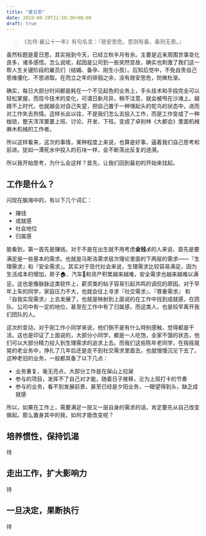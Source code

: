 ```yaml
---
title: "夏日思"
date: 2019-08-28T22:58:36+08:00
draft: true
---
```


>《左传·襄公十一年》有句名言：『居安思危，思则有备，备则无患。』
    
虽然标题是夏日思，其实拖到今天，已经立秋半月有余。主要是近来周围世事变化良多，诸多感悟。怎么说呢，起因是公司到一些突然变故，确实也刺激了我们这一帮人生关键阶段的雇员们（结婚、备孕、刚生小孩）。后知后觉中，不免自责自己思维僵化、不思进取。在而立之年的徘徊之余，没有居安思危，防微杜渐。

确实，每日大部分时间都是耗在一个不见起色的业务上，手头技术和手段完全可以轻松掌握，而现今技术的变化，可谓日新月异，稍不注意，就会被甩在沙滩上。越跟不上时代，也就越会对自己失望，把自己置于一种埋起头的鸵鸟的状态中，进而对工作失去热情。这样长此以往，不是我们怎么去投入工作，而是工作变成了一种枷锁，整天浑浑噩噩上班、讨论、开发、下班。变成了卓别林《大都会》里面机械麻木机械的工作者。

所以这样看来，这次的事情，某种程度上来说，也算是好事，逼着我们自己思考和前进。犹如一潭死水中投入的石块一样，会不断荡出反复的涟漪。

所以我开始思考，为什么会这样？首先，让我们回到最初的开始来找起。

## 工作是什么？

闪现在脑海中的，有以下几个词汇：

- 赚钱
- 成就感
- 社会地位
- 归属感

能看到，第一首先是赚钱。对于不是在出生就不用考虑**金钱**💰的人来说，首先是要满足是一些基本的需求。也就是马斯洛需求层次理论里面的下两层的需求——『生理需求』和『安全需求』。其实对于现代社会来说，生理需求比较容易满足，因为生活成本的增加，房子🏠、汽车🚙和资产积累越来越难，安全需求也越来越难以满足。这也是像脉脉这类软件上，薪资类的帖子容易引起共鸣的调侃的原因。对于早年上车的同学，家庭压力不大，也就会往上寻求『社交需求』、『尊重需求』 和『自我实现需求』上去发展了，也就是映射到上面说的在工作中找到成就感，在团队、公司中有一定的地位，甚至在工作中有了归属感，而这类人，也是较早离开我们团队的人。

这次的变动，对于刚工作小同学来说，他们倒不是有什么特别感触，觉得都是干活。这也是印证了上面说的，大部分小同学，都是一人吃饱，全家不饿的状态，他们可以大部分精力投入到生理需求的追求上去。而我们这些陈年老同学，在摇摇晃晃的老业务中，挣扎了几年后还是走不到社交需求里面去，也就慢慢沉沦下去了。这种老旧的业务，一般都具备了以下几点：

- 业务重复，毫无亮点，大部分工作是在屎山上拉屎
- 参与的项目，发挥不了自己对才能，随着日子推移，沦为上班打卡的节奏
- 参与的业务，看不到发展前景，甚至已经是夕阳业务，一眼望得到头，缺乏成就感


所以，如果在工作上，需要满足一层又一层自身的需求的话，肯定要先从自己改变做起。那么置身其中的我，如何才能改变呢？

## 培养惯性，保持饥渴

待

## 走出工作，扩大影响力

待

## 一旦决定，果断执行

待


